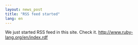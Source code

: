 ```yaml
---
layout: news_post
title: "RSS feed started"
lang: en
---
```


We just started RSS feed in this site. Check it.
http://www.ruby-lang.org/en/index.rdf

